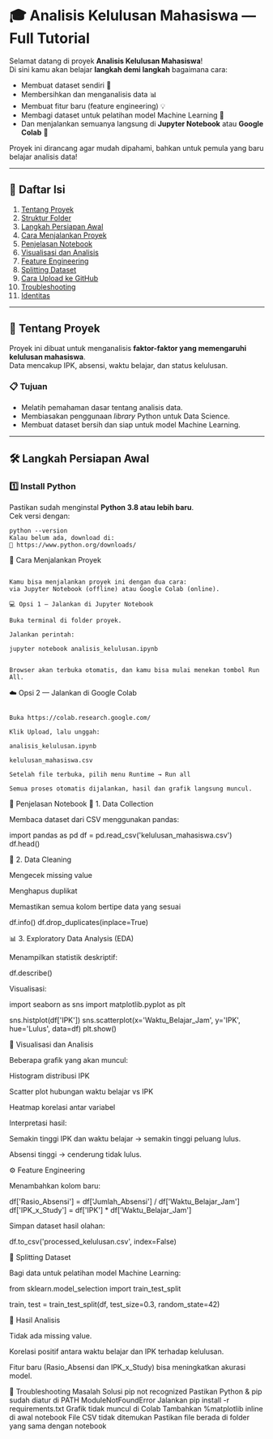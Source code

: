 # 🎓 Analisis Kelulusan Mahasiswa — Full Tutorial

Selamat datang di proyek **Analisis Kelulusan Mahasiswa**!  
Di sini kamu akan belajar **langkah demi langkah** bagaimana cara:
- Membuat dataset sendiri 🧮  
- Membersihkan dan menganalisis data 📊  
- Membuat fitur baru (feature engineering) 💡  
- Membagi dataset untuk pelatihan model Machine Learning 🤖  
- Dan menjalankan semuanya langsung di **Jupyter Notebook** atau **Google Colab** 🚀

Proyek ini dirancang agar mudah dipahami, bahkan untuk pemula yang baru belajar analisis data!

---

## 🧭 Daftar Isi
1. [Tentang Proyek](#tentang-proyek)
2. [Struktur Folder](#struktur-folder)
3. [Langkah Persiapan Awal](#langkah-persiapan-awal)
4. [Cara Menjalankan Proyek](#cara-menjalankan-proyek)
5. [Penjelasan Notebook](#penjelasan-notebook)
6. [Visualisasi dan Analisis](#visualisasi-dan-analisis)
7. [Feature Engineering](#feature-engineering)
8. [Splitting Dataset](#splitting-dataset)
9. [Cara Upload ke GitHub](#cara-upload-ke-github)
10. [Troubleshooting](#troubleshooting)
11. [Identitas](#identitas)

---

## 🧠 Tentang Proyek

Proyek ini dibuat untuk menganalisis **faktor-faktor yang memengaruhi kelulusan mahasiswa**.  
Data mencakup IPK, absensi, waktu belajar, dan status kelulusan.

### 📋 Tujuan
- Melatih pemahaman dasar tentang analisis data.
- Membiasakan penggunaan *library* Python untuk Data Science.
- Membuat dataset bersih dan siap untuk model Machine Learning.

---
## 🛠 Langkah Persiapan Awal

### 1️⃣ Install Python
Pastikan sudah menginstal **Python 3.8 atau lebih baru**.  
Cek versi dengan:
```
python --version
Kalau belum ada, download di:
🔗 https://www.python.org/downloads/
```

🚀 Cara Menjalankan Proyek
```

Kamu bisa menjalankan proyek ini dengan dua cara:
via Jupyter Notebook (offline) atau Google Colab (online).

💻 Opsi 1 — Jalankan di Jupyter Notebook

Buka terminal di folder proyek.

Jalankan perintah:

jupyter notebook analisis_kelulusan.ipynb


Browser akan terbuka otomatis, dan kamu bisa mulai menekan tombol Run All.
```

☁️ Opsi 2 — Jalankan di Google Colab
```

Buka https://colab.research.google.com/

Klik Upload, lalu unggah:

analisis_kelulusan.ipynb

kelulusan_mahasiswa.csv

Setelah file terbuka, pilih menu Runtime → Run all

Semua proses otomatis dijalankan, hasil dan grafik langsung muncul.
```

🧩 Penjelasan Notebook
🧾 1. Data Collection

Membaca dataset dari CSV menggunakan pandas:

import pandas as pd
df = pd.read_csv('kelulusan_mahasiswa.csv')
df.head()

🧹 2. Data Cleaning

Mengecek missing value

Menghapus duplikat

Memastikan semua kolom bertipe data yang sesuai

df.info()
df.drop_duplicates(inplace=True)

📊 3. Exploratory Data Analysis (EDA)

Menampilkan statistik deskriptif:

df.describe()


Visualisasi:

import seaborn as sns
import matplotlib.pyplot as plt

sns.histplot(df['IPK'])
sns.scatterplot(x='Waktu_Belajar_Jam', y='IPK', hue='Lulus', data=df)
plt.show()

🎨 Visualisasi dan Analisis

Beberapa grafik yang akan muncul:

Histogram distribusi IPK

Scatter plot hubungan waktu belajar vs IPK

Heatmap korelasi antar variabel

Interpretasi hasil:

Semakin tinggi IPK dan waktu belajar → semakin tinggi peluang lulus.

Absensi tinggi → cenderung tidak lulus.

⚙️ Feature Engineering

Menambahkan kolom baru:

df['Rasio_Absensi'] = df['Jumlah_Absensi'] / df['Waktu_Belajar_Jam']
df['IPK_x_Study'] = df['IPK'] * df['Waktu_Belajar_Jam']


Simpan dataset hasil olahan:

df.to_csv('processed_kelulusan.csv', index=False)

🔀 Splitting Dataset

Bagi data untuk pelatihan model Machine Learning:

from sklearn.model_selection import train_test_split

train, test = train_test_split(df, test_size=0.3, random_state=42)

🧾 Hasil Analisis

Tidak ada missing value.

Korelasi positif antara waktu belajar dan IPK terhadap kelulusan.

Fitur baru (Rasio_Absensi dan IPK_x_Study) bisa meningkatkan akurasi model.

🧰 Troubleshooting
Masalah	Solusi
pip not recognized	Pastikan Python & pip sudah diatur di PATH
ModuleNotFoundError	Jalankan pip install -r requirements.txt
Grafik tidak muncul di Colab	Tambahkan %matplotlib inline di awal notebook
File CSV tidak ditemukan	Pastikan file berada di folder yang sama dengan notebook


